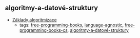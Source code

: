 algoritmy-a-datové-struktury 
---
* [Základy algoritmizace](http://i.iinfo.cz/files/root/k/Zaklady_algorimizace.pdf)
    * tags: [free-programming-books](../tags/free-programming-books.md), [language-agnostic](../tags/language-agnostic.md), [free-programming-books-cs](../tags/free-programming-books-cs.md), [algoritmy-a-datové-struktury](../tags/algoritmy-a-datové-struktury.md)
